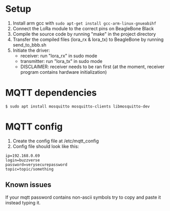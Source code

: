 # Setup
1. Install arm gcc with ```sudo apt-get install gcc-arm-linux-gnueabihf```
2. Connect the LoRa module to the correct pins on BeagleBone Black
1. Compile the source code by running "make" in the project directory
1. Transfer the compiled files (lora_rx & lora_tx) to BeagleBone by running send_to_bbb.sh
1. Initiate the driver:
    - receiver: run "lora_rx" in sudo mode
    - transmitter: run "lora_tx" in sudo mode
    - DISCLAIMER: receiver needs to be ran first (at the moment, receiver program contains hardware initialization)

# MQTT dependencies
```
$ sudo apt install mosquitto mosquitto-clients libmosquitto-dev
```

# MQTT config
1. Create the config file at /etc/mqtt_config
1. Config file should look like this:
```
ip=192.168.0.69
login=buzzverse
password=verysecurepassword
topic=topic/something
```
## Known issues
If your mqtt password contains non-ascii symbols try to copy and paste it instead typing it.
